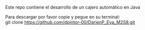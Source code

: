 Este repo contiene el desarrollo de un cajero automático en Java  
  
Para descargar por favor copie y pegue en su terminal:  
git clone https://github.com/dpintor-00/DarienP_Eva_M2S8.git